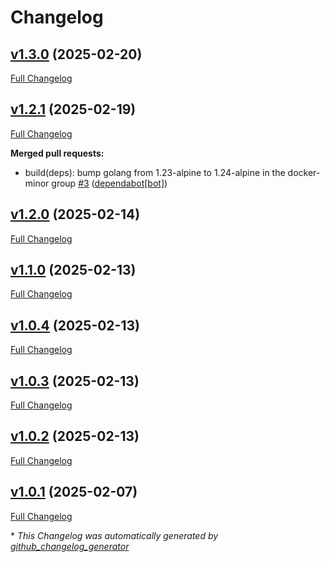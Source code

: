 # Changelog

## [v1.3.0](https://github.com/somaz94/env-output-setter/tree/v1.3.0) (2025-02-20)

[Full Changelog](https://github.com/somaz94/env-output-setter/compare/v1.2.1...v1.3.0)

## [v1.2.1](https://github.com/somaz94/env-output-setter/tree/v1.2.1) (2025-02-19)

[Full Changelog](https://github.com/somaz94/env-output-setter/compare/v1.2.0...v1.2.1)

**Merged pull requests:**

- build\(deps\): bump golang from 1.23-alpine to 1.24-alpine in the docker-minor group [\#3](https://github.com/somaz94/env-output-setter/pull/3) ([dependabot[bot]](https://github.com/apps/dependabot))

## [v1.2.0](https://github.com/somaz94/env-output-setter/tree/v1.2.0) (2025-02-14)

[Full Changelog](https://github.com/somaz94/env-output-setter/compare/v1.1.0...v1.2.0)

## [v1.1.0](https://github.com/somaz94/env-output-setter/tree/v1.1.0) (2025-02-13)

[Full Changelog](https://github.com/somaz94/env-output-setter/compare/v1.0.4...v1.1.0)

## [v1.0.4](https://github.com/somaz94/env-output-setter/tree/v1.0.4) (2025-02-13)

[Full Changelog](https://github.com/somaz94/env-output-setter/compare/v1.0.3...v1.0.4)

## [v1.0.3](https://github.com/somaz94/env-output-setter/tree/v1.0.3) (2025-02-13)

[Full Changelog](https://github.com/somaz94/env-output-setter/compare/v1.0.2...v1.0.3)

## [v1.0.2](https://github.com/somaz94/env-output-setter/tree/v1.0.2) (2025-02-13)

[Full Changelog](https://github.com/somaz94/env-output-setter/compare/v1.0.1...v1.0.2)

## [v1.0.1](https://github.com/somaz94/env-output-setter/tree/v1.0.1) (2025-02-07)

[Full Changelog](https://github.com/somaz94/env-output-setter/compare/v1.0.0...v1.0.1)



\* *This Changelog was automatically generated by [github_changelog_generator](https://github.com/github-changelog-generator/github-changelog-generator)*

